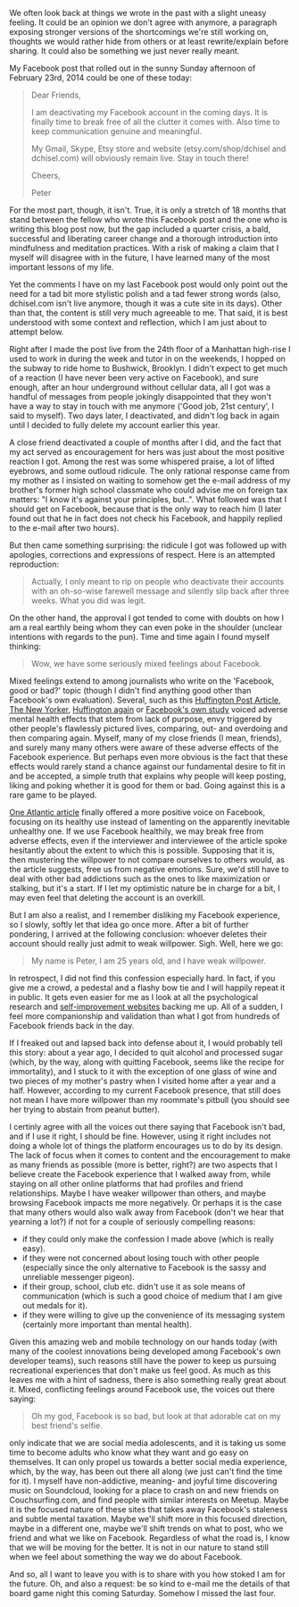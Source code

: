 We often look back at things we wrote in the past with a slight uneasy feeling. It could be an opinion we don't agree with anymore, a paragraph exposing stronger versions of the shortcomings we're still working on, thoughts we would rather hide from others or at least rewrite/explain before sharing. It could also be something we just never really meant.

My Facebook post that rolled out in the sunny Sunday afternoon of February 23rd, 2014 could be one of these today:

> Dear Friends,
>
> I am deactivating my Facebook account in the coming days. It is finally time to break free of all the clutter it comes with. Also time to keep communication genuine and meaningful.
>
> My Gmail, Skype, Etsy store and website (etsy.com/shop/dchisel and dchisel.com) will obviously remain live. Stay in touch there!
>
> Cheers,
>
> Peter

For the most part, though, it isn't. True, it is only a stretch of 18 months that stand between the fellow who wrote this Facebook post and the one who is writing this blog post now, but the gap included a quarter crisis, a bald, successful and liberating career change and a thorough introduction into mindfulness and meditation practices. With a risk of making a claim that I myself will disagree with in the future, I have learned many of the most important lessons of my life.

Yet the comments I have on my last Facebook post would only point out the need for a tad bit more stylistic polish and a tad fewer strong words (also, dchisel.com isn't live anymore, though it was a cute site in its days). Other than that, the content is still very much agreeable to me. That said, it is best understood with some context and reflection, which I am just about to attempt below.

Right after I made the post live from the 24th floor of a Manhattan high-rise I used to work in during the week and tutor in on the weekends, I hopped on the subway to ride home to Bushwick, Brooklyn. I didn't expect to get much of a reaction (I have never been very active on Facebook), and sure enough, after an hour underground without cellular data, all I got was a handful of messages from people jokingly disappointed that they won't have a way to stay in touch with me anymore ('Good job, 21st century', I said to myself). Two days later, I deactivated, and didn't log back in again until I decided to fully delete my account earlier this year.

A close friend deactivated a couple of months after I did, and the fact that my act served as encouragement for hers was just about the most positive reaction I got. Among the rest was some whispered praise, a lot of lifted eyebrows, and some outloud ridicule. The only rational response came from my mother as I insisted on waiting to somehow get the e-mail address of my brother's former high school classmate who could advise me on foreign tax matters: "I know it's against your principles, but..". What followed was that I should get on Facebook, because that is the only way to reach him (I later found out that he in fact does not check his Facebook, and happily replied to the e-mail after two hours).

But then came something surprising: the ridicule I got was followed up with apologies, corrections and expressions of respect. Here is an attempted reproduction:

> Actually, I only meant to rip on people who deactivate their accounts with an oh-so-wise farewell message and silently slip back after three weeks. What you did was legit. 

On the other hand, the approval I got tended to come with doubts on how I am a real earthly being whom they can even poke in the shoulder (unclear intentions with regards to the pun). Time and time again I found myself thinking:

> Wow, we have some seriously mixed feelings about Facebook.

Mixed feelings extend to among journalists who write on the 'Facebook, good or bad?' topic (though I didn't find anything good other than Facebook's own evaluation). Several, such as this [Huffington Post Article](http://www.huffingtonpost.com/2014/07/17/facebook-study_n_5595890.html), [The New Yorker](http://www.newyorker.com/tech/elements/how-facebook-makes-us-unhappy), [Huffington again](http://www.huffingtonpost.com/2013/01/22/facebook-study-envy_n_2526549.html) or [Facebook's own study](http://www.huffingtonpost.com/2014/06/29/facebook-experiment-psychological_n_5540018.html) voiced adverse mental health effects that stem from lack of purpose, envy triggered by other people's flawlessly pictured lives, comparing, out- and overdoing and then comparing again. Myself, many of my close friends (I mean, friends), and surely many many others were aware of these adverse effects of the Facebook experience. But perhaps even more obvious is the fact that these effects would rarely stand a chance against our fundamental desire to fit in and be accepted, a simple truth that explains why people will keep posting, liking and poking whether it is good for them or bad. Going against this is a rare game to be played.

[One Atlantic article](http://www.theatlantic.com/health/archive/2015/04/ways-to-use-facebook-without-feeling-depressed/389916/) finally offered a more positive voice on Facebook, focusing on its healthy use instead of lamenting on the apparently inevitable unhealthy one. If we use Facebook healthily, we may break free from adverse effects, even if the interviewer and interviewee of the article spoke hesitantly about the extent to which this is possible. Supposing that it is, then mustering the willpower to not compare ourselves to others would, as the article suggests, free us from negative emotions. Sure, we'd still have to deal with other bad addictions such as the ones to like maximization or stalking, but it's a start. If I let my optimistic nature be in charge for a bit, I may even feel that deleting the account is an overkill.

But I am also a realist, and I remember disliking my Facebook experience, so I slowly, softly let that idea go once more. After a bit of further pondering, I arrived at the following conclusion: whoever deletes their account should really just admit to weak willpower. Sigh. Well, here we go:

> My name is Peter, I am 25 years old, and I have weak willpower.

In retrospect, I did not find this confession especially hard. In fact, if you give me a crowd, a pedestal and a flashy bow tie and I will happily repeat it in public. It gets even easier for me as I look at all the psychological research and [self-improvement websites](http://fiercegentleman.com/science-of-behavior-change/) backing me up. All of a sudden, I feel more companionship and validation than what I got from hundreds of Facebook friends back in the day.

If I freaked out and lapsed back into defense about it, I would probably tell this story: about a year ago, I decided to quit alcohol and processed sugar (which, by the way, along with quitting Facebook, seems like the recipe for immortality), and I stuck to it with the exception of one glass of wine and two pieces of my mother's pastry when I visited home after a year and a half. However, according to my current Facebook presence, that still does not mean I have more willpower than my roommate's pitbull (you should see her trying to abstain from peanut butter).

I certinly agree with all the voices out there saying that Facebook isn't bad, and if I use it right, I should be fine. However, using it right includes not doing a whole lot of things the platform encourages us to do by its design. The lack of focus when it comes to content and the encouragement to make as many friends as possible (more is better, right?) are two aspects that I believe create the Facebook experience that I walked away from, while staying on all other online platforms that had profiles and friend relationships. Maybe I have weaker willpower than others, and maybe browsing Facebook impacts me more negatively. Or perhaps it is the case that many others would also walk away from Facebook (don't we hear that yearning a lot?) if not for a couple of seriously compelling reasons:

* if they could only make the confession I made above (which is really easy).
* if they were not concerned about losing touch with other people (especially since the only alternative to Facebook is the sassy and unreliable messenger pigeon).
* if their group, school, club etc. didn't use it as sole means of communication (which is such a good choice of medium that I am give out medals for it).
* if they were willing to give up the convenience of its messaging system (certainly more important than mental health).

Given this amazing web and mobile technology on our hands today (with many of the coolest innovations being developed among Facebook's own developer teams), such reasons still have the power to keep us pursuing recreational experiences that don't make us feel good. As much as this leaves me with a hint of sadness, there is also something really great about it. Mixed, conflicting feelings around Facebook use, the voices out there saying:

> Oh my god, Facebook is so bad, but look at that adorable cat on my best friend's selfie. 

only indicate that we are social media adolescents, and it is taking us some time to become adults who know what they want and go easy on themselves. It can only propel us towards a better social media experience, which, by the way, has been out there all along (we just can't find the time for it). I myself have non-addictive, meaning- and joyful time discovering music on Soundcloud, looking for a place to crash on and new friends on Couchsurfing.com, and find people with similar interests on Meetup. Maybe it is the focused nature of these sites that takes away Facebook's staleness and subtle mental taxation. Maybe we'll shift more in this focused direction, maybe in a different one, maybe we'll shift trends on what to post, who we friend and what we like on Facebook. Regardless of what the road is, I know that we will be moving for the better. It is not in our nature to stand still when we feel about something the way we do about Facebook.

And so, all I want to leave you with is to share with you how stoked I am for the future. Oh, and also a request: be so kind to e-mail me the details of that board game night this coming Saturday. Somehow I missed the last four.